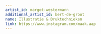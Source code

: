 ```yaml
---
artist_id: margot-westermann
additional_artist_id: bert-de-groot
name: Illustratie & Druktechnieken
link: https://www.instagram.com/maak.aap
---
```


